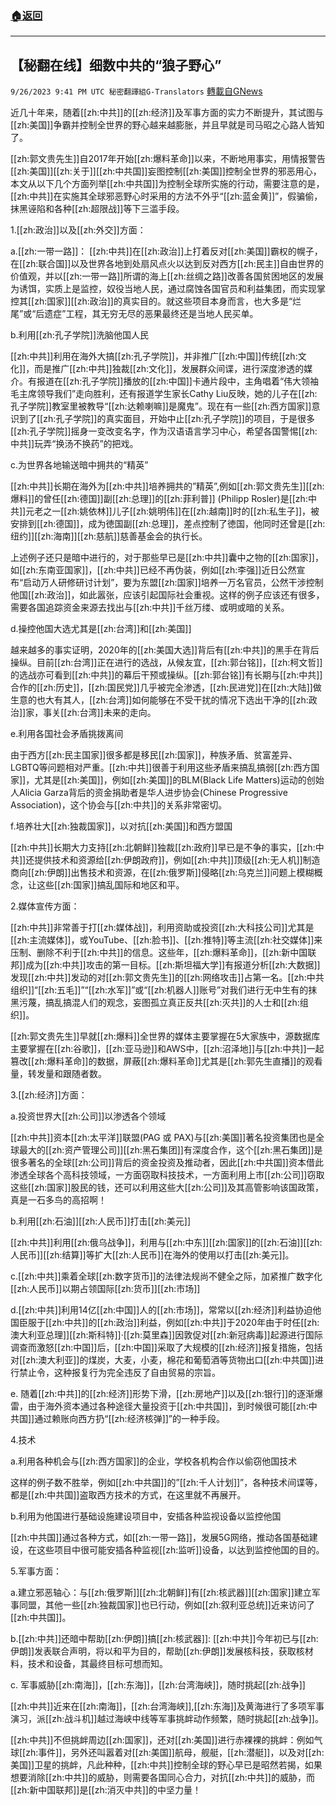 ###  [:house:返回](README.md)
---


## 【秘翻在线】细数中共的“狼子野心”
`9/26/2023 9:41 PM UTC 秘密翻譯組G-Translators` [轉載自GNews](https://gnews.org/articles/1744502)

          


近几十年来，随着[[zh:中共]]的[[zh:经济]]及军事方面的实力不断提升，其试图与[[zh:美国]]争霸并控制全世界的野心越来越膨胀，并且早就是司马昭之心路人皆知了。

[[zh:郭文贵先生]]自2017年开始[[zh:爆料革命]]以来，不断地用事实，用情报警告[[zh:美国]][[zh:关于]][[zh:中共国]]妄图控制[[zh:美国]]控制全世界的邪恶用心，本文从以下几个方面列举[[zh:中共国]]为控制全球所实施的行动，需要注意的是，[[zh:中共]]在实施其全球邪恶野心时采用的方法不外乎“[[zh:蓝金黄]]”，假骗偷，抹黑诬陷和各种[[zh:超限战]]等下三滥手段。

1.[[zh:政治]]以及[[zh:外交]]方面：

a.[[zh:一带一路]]：    [[zh:中共]]在[[zh:政治]]上打着反对[[zh:美国]]霸权的幌子，在[[zh:联合国]]以及世界各地到处扇风点火以达到反对西方[[zh:民主]]自由世界的价值观，并以[[zh:一带一路]]所谓的海上[[zh:丝绸之路]]改善各国贫困地区的发展为诱饵，实质上是监控，奴役当地人民，通过腐蚀各国官员和利益集团，而实现掌控其[[zh:国家]][[zh:政治]]的真实目的。就这些项目本身而言，也大多是“烂尾”或“后遗症”工程，其无穷无尽的恶果最终还是当地人民买单。

b.利用[[zh:孔子学院]]洗脑他国人民

[[zh:中共]]利用在海外大搞[[zh:孔子学院]]，并非推广[[zh:中国]]传统[[zh:文化]]，而是推广[[zh:中共]]独裁[[zh:文化]]，发展群众间谍，进行深度渗透的媒介。有报道在[[zh:孔子学院]]播放的[[zh:中国]]卡通片段中，主角唱着“伟大领袖毛主席领导我们”走向胜利，还有报道学生家长Cathy Liu反映，她的儿子在[[zh:孔子学院]]教室里被教导“[[zh:达赖喇嘛]]是魔鬼”。现在有一些[[zh:西方国家]]意识到了[[zh:孔子学院]]的真实面目，开始中止[[zh:孔子学院]]的项目，于是很多[[zh:孔子学院]]摇身一变改变名字，作为汉语语言学习中心，希望各国警惕[[zh:中共]]玩弄“换汤不换药”的把戏。

c.为世界各地输送暗中拥共的“精英”

[[zh:中共]]长期在海外为[[zh:中共]]培养拥共的”精英”,例如[[zh:郭文贵先生]][[zh:爆料]]的曾任[[zh:德国]]副[[zh:总理]]的[[zh:菲利普]] (Philipp Rosler)是[[zh:中共]]元老之一[[zh:姚依林]]儿子[[zh:姚明伟]]在[[zh:越南]]时的[[zh:私生子]]，被安排到[[zh:德国]]，成为徳国副[[zh:总理]]，差点控制了徳国，他同时还曾是[[zh:纽约]][[zh:海南]][[zh:慈航]]慈善基金会的执行长。

上述例子还只是暗中进行的，对于那些早已是[[zh:中共]]囊中之物的[[zh:国家]]，如[[zh:东南亚国家]]，[[zh:中共]]已经不再伪装，例如[[zh:李强]]近日公然宣布“启动万人研修研讨计划”，要为东盟[[zh:国家]]培养一万名官员，公然干涉控制他国[[zh:政治]]，如此嚣张，应该引起国际社会重视。这样的例子应该还有很多，需要各国追踪资金来源去找出与[[zh:中共]]千丝万缕、或明或暗的关系。

d.操控他国大选尤其是[[zh:台湾]]和[[zh:美国]]

越来越多的事实证明，2020年的[[zh:美国大选]]背后有[[zh:中共]]的黑手在背后操纵。目前[[zh:台湾]]正在进行的选战，从候友宜，[[zh:郭台铭]]，[[zh:柯文哲]]的选战亦可看到[[zh:中共]]的幕后干预或操纵。[[zh:郭台铭]]有长期与[[zh:中共]]合作的[[zh:历史]]，[[zh:国民党]]几乎被完全渗透，[[zh:民进党]]在[[zh:大陆]]做生意的也大有其人，[[zh:台湾]]如何能够在不受干扰的情况下选出干净的[[zh:政治]]家，事关[[zh:台湾]]未来的走向。

e.利用各国社会矛盾挑拨离间

由于西方[[zh:民主国家]]很多都是移民[[zh:国家]]，种族矛盾、贫富差异、LGBTQ等问题相对严重。[[zh:中共]]很善于利用这些矛盾来搞乱搞弱[[zh:西方国家]]，尤其是[[zh:美国]]，例如[[zh:美国]]的BLM(Black Life Matters)运动的创始人Alicia Garza背后的资金捐助者是华人进步协会(Chinese Progressive Association)，这个协会与[[zh:中共]]的关系非常密切。

f.培养壮大[[zh:独裁国家]]，以对抗[[zh:美国]]和西方盟国

[[zh:中共]]长期大力支持[[zh:北朝鲜]]独裁[[zh:政府]]早已是不争的事实，[[zh:中共]]还提供技术和资源给[[zh:伊朗政府]]，例如[[zh:中共]]顶级[[zh:无人机]]制造商向[[zh:伊朗]]出售技术和资源，在[[zh:俄罗斯]]侵略[[zh:乌克兰]]问题上模糊概念，让这些[[zh:国家]]搞乱国际和地区和平。

2.媒体宣传方面：

[[zh:中共]]非常善于打[[zh:媒体战]]，利用资助或投资[[zh:大科技公司]]尤其是[[zh:主流媒体]]，或YouTube、[[zh:脸书]]、[[zh:推特]]等主流[[zh:社交媒体]]来压制、删除不利于[[zh:中共]]的信息。这些年，[[zh:爆料革命]]，[[zh:新中国联邦]]成为[[zh:中共]]攻击的第一目标。[[zh:斯坦福大学]]有报道分析[[zh:大数据]]发现[[zh:中共]]发动的对[[zh:郭文贵先生]]的[[zh:网络攻击]]占第一名。[[zh:中共组织]]“[[zh:五毛]]”“[[zh:水军]]”或“[[zh:机器人]]账号”对我们进行无中生有的抹黑污蔑，搞乱搞混人们的观念，妄图孤立真正反共[[zh:灭共]]的人士和[[zh:组织]]。

[[zh:郭文贵先生]]早就[[zh:爆料]]全世界的媒体主要掌握在5大家族中，源数据库主要掌握在[[zh:谷歌]]，[[zh:亚马逊]]和AWS中，[[zh:沼泽地]]与[[zh:中共]]一起篡改[[zh:爆料革命]]的数据，屏蔽[[zh:爆料革命]]尤其是[[zh:郭先生直播]]的观看量，转发量和跟随者数。

3.[[zh:经济]]方面：

a.投资世界大[[zh:公司]]以渗透各个领域

[[zh:中共]]资本[[zh:太平洋]]联盟(PAG 或 PAX)与[[zh:美国]]著名投资集团也是全球最大的[[zh:资产管理公司]][[zh:黑石集团]]有深度合作，这个[[zh:黑石集团]]是很多著名的全球[[zh:公司]]背后的资金投资及推动者，因此[[zh:中共国]]资本借此渗透全球各个高科技领域，一方面窃取科技技术，一方面利用上市[[zh:公司]]窃取这些[[zh:国家]]股民的钱，还可以利用这些大[[zh:公司]]及其高管影响该国政策，真是一石多鸟的高招啊！

b.利用[[zh:石油]][[zh:人民币]]打击[[zh:美元]]

[[zh:中共]]利用[[zh:俄乌战争]]，利用与[[zh:中东]][[zh:国家]]的[[zh:石油]][[zh:人民币]][[zh:结算]]等扩大[[zh:人民币]]在海外的使用以打击[[zh:美元]]。

c.[[zh:中共]]乘着全球[[zh:数字货币]]的法律法规尚不健全之际，加紧推广数字化[[zh:人民币]]以期占领国际[[zh:货币]][[zh:市场]]

d.[[zh:中共]]利用14亿[[zh:中国]]人的[[zh:市场]]，常常以[[zh:经济]]利益协迫他国臣服于[[zh:中共]]的[[zh:政治]]利益，例如[[zh:中共]]于2020年由于时任[[zh:澳大利亚总理]][[zh:斯科特]]·[[zh:莫里森]]因敦促对[[zh:新冠病毒]]起源进行国际调查而激怒[[zh:中国]]后，[[zh:中国]]采取了大规模的[[zh:经济]]报复措施，包括对[[zh:澳大利亚]]的煤炭，大麦，小麦，棉花和葡萄酒等货物出口[[zh:中共国]]进行禁止令，这种报复行为完全违反了自由贸易的宗旨。

e. 随着[[zh:中共]]的[[zh:经济]]形势下滑，[[zh:房地产]]以及[[zh:银行]]的逐渐爆雷，由于海外资本通过各种途径大量投资于[[zh:中共国]]，到时候很可能[[zh:中共国]]通过赖账向西方扔“[[zh:经济核弹]]”的一种手段。

4.技术

a.利用各种机会与[[zh:西方国家]]的企业，学校各机构合作以偷窃他国技术

这样的例子数不胜举，例如[[zh:中共国]]的”[[zh:千人计划]]”，各种技术间谍等，都是[[zh:中共国]]盗取西方技术的方式，在这里就不再展开。

b.利用为他国进行基础设施建设项目中，安插各种监视设备以监控他国

[[zh:中共国]]通过各种方式，如[[zh:一带一路]]，发展5G网络，推动各国基础建设，在这些项目中很可能安插各种监视[[zh:监听]]设备，以达到监控他国的目的。

5.军事方面：

a.建立邪恶轴心：与[[zh:俄罗斯]][[zh:北朝鲜]]有[[zh:核武器]][[zh:国家]]建立军事同盟，其他一些[[zh:独裁国家]]也已行动，例如[[zh:叙利亚总统]]近来访问了[[zh:中共国]]。

b.[[zh:中共]]还暗中帮助[[zh:伊朗]]搞[[zh:核武器]]: [[zh:中共]]今年初已与[[zh:伊朗]]发表联合声明，将以和平为目的，帮助[[zh:伊朗]]发展核科技，获取核材料，技术和设备，其最终目标可想而知。

c. 军事威胁[[zh:南海]]，[[zh:东海]]，[[zh:台湾海峡]]，随时挑起[[zh:战争]]

[[zh:中共]]近来在[[zh:南海]]，[[zh:台湾海峡]],[[zh:东海]]及黄海进行了多项军事演习，派[[zh:战斗机]]越过海峡中线等军事挑衅动作频繁，随时挑起[[zh:战争]]。

[[zh:中共]]不但挑衅周边[[zh:国家]]，还对[[zh:美国]]进行赤裸裸的挑衅：例如气球[[zh:事件]]，另外还叫嚣着对[[zh:美国]]航母，舰艇，[[zh:潜艇]]，以及对[[zh:美国]]卫星的挑衅，凡此种种，[[zh:中共]]控制全球的野心早已是昭然若揭，如果想要消除[[zh:中共]]的威胁，则需要各国同心合力，对抗[[zh:中共]]的威胁，而[[zh:新中国联邦]]是[[zh:消灭中共]]的中坚力量！
